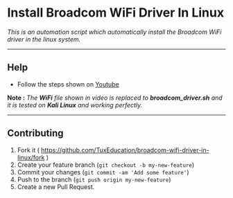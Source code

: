 # Install Broadcom WiFi Driver In Linux

*This is an automation script which automatically install the Broadcom WiFi driver in the linux system.*

------------


## Help
* Follow the steps shown on [Youtube](https://www.youtube.com/watch?v=zf7AEjWmWMg)

**Note :** *The **WiFi** file shown in video is replaced to **broadcom_driver.sh** and it is tested on **Kali Linux** and working perfectly.*

------------



## Contributing
1. Fork it ( https://github.com/TuxEducation/broadcom-wifi-driver-in-linux/fork )
2. Create your feature branch (`git checkout -b my-new-feature`)
3. Commit your changes (`git commit -am 'Add some feature'`)
4. Push to the branch (`git push origin my-new-feature`)
5. Create a new Pull Request.

